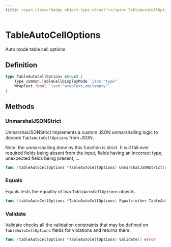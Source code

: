```yaml
---
title: <span class="badge object-type-struct"></span> TableAutoCellOptions
---
```

# <span class="badge object-type-struct"></span> TableAutoCellOptions

Auto mode table cell options

## Definition

```go
type TableAutoCellOptions struct {
    Type common.TableCellDisplayMode `json:"type"`
    WrapText *bool `json:"wrapText,omitempty"`
}
```
## Methods

### <span class="badge object-method"></span> UnmarshalJSONStrict

UnmarshalJSONStrict implements a custom JSON unmarshalling logic to decode `TableAutoCellOptions` from JSON.

Note: the unmarshalling done by this function is strict. It will fail over required fields being absent from the input, fields having an incorrect type, unexpected fields being present, …

```go
func (tableAutoCellOptions *TableAutoCellOptions) UnmarshalJSONStrict(raw []byte) error
```

### <span class="badge object-method"></span> Equals

Equals tests the equality of two `TableAutoCellOptions` objects.

```go
func (tableAutoCellOptions *TableAutoCellOptions) Equals(other TableAutoCellOptions) bool
```

### <span class="badge object-method"></span> Validate

Validate checks all the validation constraints that may be defined on `TableAutoCellOptions` fields for violations and returns them.

```go
func (tableAutoCellOptions *TableAutoCellOptions) Validate() error
```

